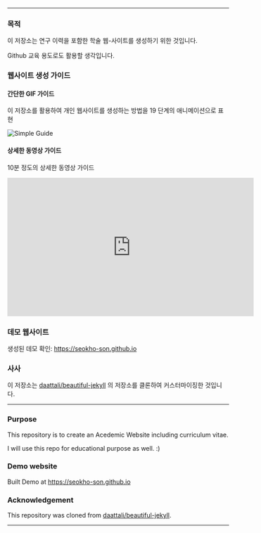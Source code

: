 
---

### 목적

이 저장소는 연구 이력을 포함한 학술 웹-사이트를 생성하기 위한 것입니다.

Github 교육 용도로도 활용할 생각입니다.

### 웹사이트 생성 가이드

#### 간단한 GIF 가이드

이 저장소를 활용하여 개인 웹사이트를 생성하는 방법을 19 단계의 애니메이션으로 표현

![Simple Guide](assets/img/simple-guide.gif)

#### 상세한 동영상 가이드

10분 정도의 상세한 동영상 가이드

<iframe width="560" height="315" src="https://www.youtube.com/embed/UgPZXxL2jSw" frameborder="0" allowfullscreen></iframe>


### 데모 웹사이트

생성된 데모 확인: https://seokho-son.github.io

### 사사

이 저장소는 [daattali/beautiful-jekyll](https://github.com/daattali/beautiful-jekyll) 의 저장소를 클론하여 커스터마이징한 것입니다.

---


### Purpose

This repository is to create an Acedemic Website including curriculum vitae.

I will use this repo for educational purpose as well. :)


### Demo website

Built Demo at https://seokho-son.github.io


### Acknowledgement

This repository was cloned from [daattali/beautiful-jekyll](https://github.com/daattali/beautiful-jekyll).


---
